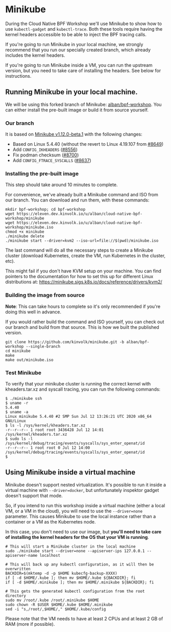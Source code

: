 # Minikube

During the Cloud Native BPF Workshop we'll use Minikube to show how to use
`kubectl-gadget` and `kubectl-trace`. Both these tools require having the
kernel headers accessible to be able to inject the BPF tracing calls.

If you're going to run Minikube in your local machine, we strongly
recommend that you run our specially created branch, which already includes
the kernel headers.

If you're going to run Minikube inside a VM, you can run the upstream version,
but you need to take care of installing the headers.  See below for
instructions.

## Running Minikube in your local machine.

We will be using this forked branch of Minikube:
[alban/bpf-workshop](https://github.com/kinvolk/minikube/tree/alban/bpf-workshop).
You can either install the pre-built image or build it from source
yourself.

### Our branch

It is based on [Minikube v1.12.0-beta.1](https://github.com/kubernetes/minikube/releases/tag/v1.12.0-beta.1) with the following changes:

- Based on Linux 5.4.40 (without the revert to Linux 4.19.107 from [#8649](https://github.com/kubernetes/minikube/pull/8649))
- Add `CONFIG_IKHEADERS` ([#8556](https://github.com/kubernetes/minikube/issues/8556))
- Fix podman checksum ([#8700](https://github.com/kubernetes/minikube/issues/8700))
- Add `CONFIG_FTRACE_SYSCALLS` ([#8637](https://github.com/kubernetes/minikube/issues/8637))

### Installing the pre-built image

This step should take around 10 minutes to complete.

For convenience, we've already built a Minikube command and ISO from our
branch. You can download and run them, with these commands:

```
mkdir bpf-workshop; cd bpf-workshop
wget https://eleven.dev.kinvolk.io/u/alban/cloud-native-bpf-workshop/minikube
wget https://eleven.dev.kinvolk.io/u/alban/cloud-native-bpf-workshop/minikube.iso
chmod +x minikube
./minikube delete
./minikube start --driver=kvm2 --iso-url=file://$(pwd)/minikube.iso
```

The last command will do all the necessary steps to create a Minikube
cluster (download Kubernetes, create the VM, run Kubernetes in the
cluster, etc).

This might fail if you don't have KVM setup on your machine. You can find
pointers to the documentation for how to set this up for different Linux
distributions at:
<https://minikube.sigs.k8s.io/docs/reference/drivers/kvm2/>

### Building the image from source

**Note**: This can take hours to complete so it's only recommended if
you're doing this well in advance.

If you would rather build the command and ISO yourself, you can check out
our branch and build from that source. This is how we built the published
version.

```
git clone https://github.com/kinvolk/minikube.git -b alban/bpf-workshop --single-branch
cd minikube
make
make out/minikube.iso
```

### Test Minikube

To verify that your minikube cluster is running the correct kernel with
kheaders.tar.xz and syscall tracing, you can run the following commands:

```
$ ./minikube ssh
$ uname -r
5.4.40
$ uname -a
Linux minikube 5.4.40 #2 SMP Sun Jul 12 13:26:21 UTC 2020 x86_64 GNU/Linux
$ ls -l /sys/kernel/kheaders.tar.xz
-r--r--r-- 1 root root 3436428 Jul 12 14:01 /sys/kernel/kheaders.tar.xz
$ sudo ls -l /sys/kernel/debug/tracing/events/syscalls/sys_enter_openat/id
-r--r--r-- 1 root root 0 Jul 12 14:00 /sys/kernel/debug/tracing/events/syscalls/sys_enter_openat/id
$
```

## Using Minikube inside a virtual machine

Minikube doesn't support nested virtualization. It's possible to run it
inside a virtual machine with `--driver=docker`, but unfortunately
inspektor gadget doesn't support that mode.

So, if you intend to run this workshop inside a virtual machine (either a
local VM, or a VM in the cloud), you will need to use the `--driver=none`
parameter. This causes Minikube to use the local instance rather than a
container or a VM as the Kubernetes node.

In this case, you don't need to use our image, but **you'll need to take
care of installing the kernel headers for the OS that your VM is running**.

```
# This will start a Minikube cluster in the local machine
sudo ./minikube start --driver=none --apiserver-ips 127.0.0.1 --apiserver-name localhost

# This will back up any kubectl configuration, as it will then be overwritten
BACKDIR=$(mktemp -d -p $HOME kubecfg-backup-XXXX)
if [ -d $HOME/.kube ]; then mv $HOME/.kube ${BACKDIR}; fi
if [ -d $HOME/.minikube ]; then mv $HOME/.minikube ${BACKDIR}; fi

# This gets the generated kubectl configuration from the root directory
sudo mv /root/.kube /root/.minikube $HOME
sudo chown -R $USER $HOME/.kube $HOME/.minikube
sed -i "s,/root/,$HOME/," $HOME/.kube/config
```

Please note that the VM needs to have at least 2 CPUs and at least 2 GB of
RAM (more if possible).
